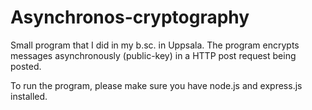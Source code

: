 # Asynchronos-cryptography
Small program that I did in my b.sc. in Uppsala. The program encrypts messages asynchronously (public-key) in a HTTP post request being posted. 

To run the program, please make sure you have node.js and express.js installed.
